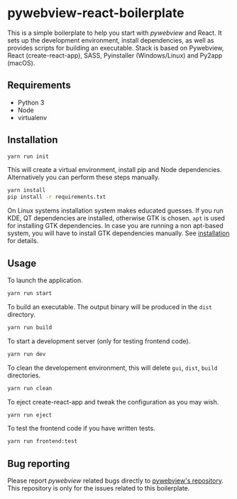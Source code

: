 # pywebview-react-boilerplate
This is a  simple boilerplate  to help you start with _pywebview_ and React. It sets up the development environment, install dependencies, as well as provides scripts for building an executable. Stack is based on Pywebview, React (create-react-app), SASS, Pyinstaller (Windows/Linux) and Py2app (macOS). 

## Requirements
- Python 3
- Node
- virtualenv

## Installation

``` bash
yarn run init
```

This will create a virtual environment, install pip and Node dependencies. Alternatively you can perform these steps manually.

``` bash
yarn install
pip install -r requirements.txt
```

On Linux systems installation system makes educated guesses. If you run KDE, QT dependencies are installed, otherwise GTK is chosen. `apt` is used for installing GTK dependencies. In case you are running a non apt-based system, you will have to install GTK dependencies manually. See [installation](https://pywebview.flowrl.com/guide/installation.html) for details.

## Usage

To launch the application.

``` bash
yarn run start
```

To build an executable. The output binary will be produced in the `dist` directory.

``` bash
yarn run build
```

To start a development server (only for testing frontend code).

``` bash
yarn run dev
```

To clean the developement environment, this will delete `gui`, `dist`, `build` directories.

``` bash
yarn run clean
```


To eject create-react-app and tweak the configuration as you may wish.

``` bash
yarn run eject
```

To test the frontend code if you have written tests. 

``` bash
yarn run frontend:test
```


## Bug reporting

Please report _pywebview_ related bugs directly to [pywebview's repository](https://github.com/r0x0r/pywebview). This repository is only for the issues related to this boilerplate.

